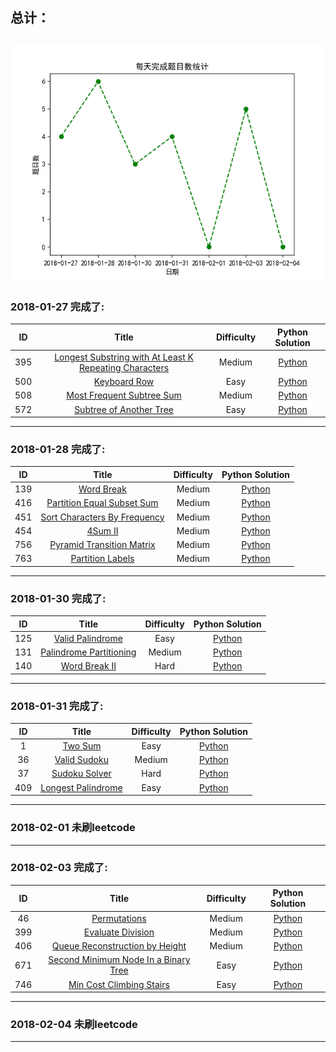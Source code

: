  ## 总计：
  ![](https://raw.githubusercontent.com/anbo225/leetcode/master/test.png) 
----------------
### 2018-01-27 完成了:

| ID | Title | Difficulty |  Python Solution |
|:---:|:---:|:---:|:---:|
|395|[Longest Substring with At Least K Repeating Characters](https://leetcode.com/problems/longest-substring-with-at-least-k-repeating-characters/description/) |Medium|[Python](https://github.com/anbo225/leetcode/blob/master/leetcode-algorithms/395.%20Longest%20Substring%20with%20At%20Least%20K%20Repeating%20Characters/ans.py)|
|500|[Keyboard Row](https://leetcode.com/problems/keyboard-row/description/) |Easy|[Python](https://github.com/anbo225/leetcode/blob/master/leetcode-algorithms/500.%20Keyboard%20Row/ans.py)|
|508|[Most Frequent Subtree Sum](https://leetcode.com/problems/most-frequent-subtree-sum/description/) |Medium|[Python](https://github.com/anbo225/leetcode/blob/master/leetcode-algorithms/508.%20Most%20Frequent%20Subtree%20Sum/ans.py)|
|572|[Subtree of Another Tree](https://leetcode.com/problems/subtree-of-another-tree/description/) |Easy|[Python](https://github.com/anbo225/leetcode/blob/master/leetcode-algorithms/572.%20Subtree%20of%20Another%20Tree/ans.py)|

----------------
### 2018-01-28 完成了:

| ID | Title | Difficulty |  Python Solution |
|:---:|:---:|:---:|:---:|
|139|[Word Break](https://leetcode.com/problems/word-break/description/) |Medium|[Python](https://github.com/anbo225/leetcode/blob/master/leetcode-algorithms/139.%20Word%20Break/ans.py)|
|416|[Partition Equal Subset Sum](https://leetcode.com/problems/partition-equal-subset-sum/description/) |Medium|[Python](https://github.com/anbo225/leetcode/blob/master/leetcode-algorithms/416.%20Partition%20Equal%20Subset%20Sum/ans.py)|
|451|[Sort Characters By Frequency](https://leetcode.com/problems/sort-characters-by-frequency/description/) |Medium|[Python](https://github.com/anbo225/leetcode/blob/master/leetcode-algorithms/451.%20Sort%20Characters%20By%20Frequency/ans.py)|
|454|[4Sum II](https://leetcode.com/problems/4sum-ii/description/) |Medium|[Python](https://github.com/anbo225/leetcode/blob/master/leetcode-algorithms/454.%204Sum%20II/ans.py)|
|756|[Pyramid Transition Matrix](https://leetcode.com/problems/pyramid-transition-matrix/description/) |Medium|[Python](https://github.com/anbo225/leetcode/blob/master/leetcode-algorithms/756.%20Pyramid%20Transition%20Matrix/ans.py)|
|763|[Partition Labels](https://leetcode.com/problems/partition-labels/description/) |Medium|[Python](https://github.com/anbo225/leetcode/blob/master/leetcode-algorithms/763.%20Partition%20Labels/ans.py)|

----------------
### 2018-01-30 完成了:

| ID | Title | Difficulty |  Python Solution |
|:---:|:---:|:---:|:---:|
|125|[Valid Palindrome](https://leetcode.com/problems/valid-palindrome/description/) |Easy|[Python](https://github.com/anbo225/leetcode/blob/master/leetcode-algorithms/125.%20Valid%20Palindrome/ans.py)|
|131|[Palindrome Partitioning](https://leetcode.com/problems/palindrome-partitioning/description/) |Medium|[Python](https://github.com/anbo225/leetcode/blob/master/leetcode-algorithms/131.%20Palindrome%20Partitioning/ans.py)|
|140|[Word Break II](https://leetcode.com/problems/word-break-ii/description/) |Hard|[Python](https://github.com/anbo225/leetcode/blob/master/leetcode-algorithms/140.%20Word%20Break%20II/ans.py)|

----------------
### 2018-01-31 完成了:

| ID | Title | Difficulty |  Python Solution |
|:---:|:---:|:---:|:---:|
|1|[Two Sum](https://leetcode.com/problems/two-sum/description/) |Easy|[Python](https://github.com/anbo225/leetcode/blob/master/leetcode-algorithms/001.%20Two%20Sum/ans.py)|
|36|[Valid Sudoku](https://leetcode.com/problems/valid-sudoku/description/) |Medium|[Python](https://github.com/anbo225/leetcode/blob/master/leetcode-algorithms/036.%20Valid%20Sudoku/ans.py)|
|37|[Sudoku Solver](https://leetcode.com/problems/sudoku-solver/description/) |Hard|[Python](https://github.com/anbo225/leetcode/blob/master/leetcode-algorithms/037.%20Sudoku%20Solver/ans.py)|
|409|[Longest Palindrome](https://leetcode.com/problems/longest-palindrome/description/) |Easy|[Python](https://github.com/anbo225/leetcode/blob/master/leetcode-algorithms/409.%20Longest%20Palindrome/ans.py)|

----------------
### 2018-02-01 未刷leetcode


----------------
### 2018-02-03 完成了:

| ID | Title | Difficulty |  Python Solution |
|:---:|:---:|:---:|:---:|
|46|[Permutations](https://leetcode.com/problems/permutations/description/) |Medium|[Python](https://github.com/anbo225/leetcode/blob/master/leetcode-algorithms/046.%20Permutations/ans.py)|
|399|[Evaluate Division](https://leetcode.com/problems/evaluate-division/description/) |Medium|[Python](https://github.com/anbo225/leetcode/blob/master/leetcode-algorithms/399.%20Evaluate%20Division/ans.py)|
|406|[Queue Reconstruction by Height](https://leetcode.com/problems/queue-reconstruction-by-height/description/) |Medium|[Python](https://github.com/anbo225/leetcode/blob/master/leetcode-algorithms/406.%20Queue%20Reconstruction%20by%20Height/ans.py)|
|671|[Second Minimum Node In a Binary Tree](https://leetcode.com/problems/second-minimum-node-in-a-binary-tree/description/) |Easy|[Python](https://github.com/anbo225/leetcode/blob/master/leetcode-algorithms/671.%20Second%20Minimum%20Node%20In%20a%20Binary%20Tree/ans.py)|
|746|[Min Cost Climbing Stairs](https://leetcode.com/problems/min-cost-climbing-stairs/description/) |Easy|[Python](https://github.com/anbo225/leetcode/blob/master/leetcode-algorithms/746.%20Min%20Cost%20Climbing%20Stairs/ans.py)|

----------------
### 2018-02-04 未刷leetcode


----------------
